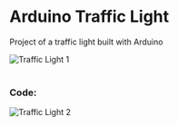 # Arduino Traffic Light
Project of a traffic light built with Arduino

![Traffic Light 1](https://github.com/Conper/Arduino-Traffic-Light/assets/79358509/301bf1e7-bb32-4caa-a0fc-5c1c3428ea39)
<br><br>
### Code:
![Traffic Light 2](https://github.com/Conper/Arduino-Traffic-Light/assets/79358509/8e3447cf-4961-4bb9-8f5f-f4402b14ca35)
